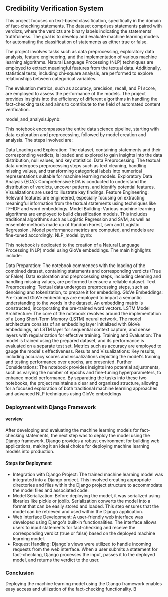 ## Credibility Verification System
This project focuses on text-based classification, specifically in the domain of fact-checking statements. The dataset comprises statements paired with verdicts, where the verdicts are binary labels indicating the statements' truthfulness. The goal is to develop and evaluate machine learning models for automating the classification of statements as either true or false.

The project involves tasks such as data preprocessing, exploratory data analysis, feature engineering, and the implementation of various machine learning algorithms. Natural Language Processing (NLP) techniques are employed to extract meaningful features from the textual data. Additionally, statistical tests, including chi-square analysis, are performed to explore relationships between categorical variables.

The evaluation metrics, such as accuracy, precision, recall, and F1 score, are employed to assess the performance of the models. The project provides insights into the efficiency of different algorithms in handling the fact-checking task and aims to contribute to the field of automated content verification.

model_and_analysis.ipynb:

This notebook encompasses the entire data science pipeline, starting with data exploration and preprocessing, followed by model creation and analysis. The steps involved are:

Data Loading and Exploration: The dataset, containing statements and their corresponding verdicts, is loaded and explored to gain insights into the data distribution, null values, and key statistics.
Data Preprocessing: The textual data undergoes preprocessing steps such as text cleaning, handling missing values, and transforming categorical labels into numerical representations suitable for machine learning models.
Exploratory Data Analysis (EDA): Comprehensive EDA is conducted to understand the distribution of verdicts, uncover patterns, and identify potential features. Visualizations are used to illustrate key findings.
Feature Engineering: Relevant features are engineered, especially focusing on extracting meaningful information from the textual statements using techniques like TF-IDF and word embeddings.
Model Building: Various machine learning algorithms are employed to build classification models. This includes traditional algorithms such as Logistic Regression and SVM, as well as ensemble methods made up of Random Forest, svm and Logistic Regression . Model performance metrics are computed, and models are fine-tuned accordingly.
NLP_model.ipynb:

This notebook is dedicated to the creation of a Natural Language Processing (NLP) model using GloVe embeddings. The main highlights include:

Data Preparation: The notebook commences with the loading of the combined dataset, containing statements and corresponding verdicts (True or False). Data exploration and preprocessing steps, including cleaning and handling missing values, are performed to ensure a reliable dataset.
Text Preprocessing: Textual data undergoes preprocessing steps, such as denoising and tokenization, to prepare it for embedding.
GloVe Embeddings: Pre-trained GloVe embeddings are employed to impart a semantic understanding to the words in the dataset. An embedding matrix is constructed, incorporating the pre-trained word vectors.
LSTM Model Architecture: The core of the notebook revolves around the implementation of a Long Short-Term Memory (LSTM) neural network. The model architecture consists of an embedding layer initialized with GloVe embeddings, an LSTM layer for sequential context capture, and dense layers with regularization for effective training.
Training and Evaluation: The model is trained using the prepared dataset, and its performance is evaluated on a separate test set. Metrics such as accuracy are employed to gauge the model's effectiveness.
Results and Visualizations: Key results, including accuracy scores and visualizations depicting the model's training and testing performance over epochs, are presented.
Further Considerations: The notebook provides insights into potential adjustments, such as varying the number of epochs and fine-tuning hyperparameters, to enhance model performance.
By separating the tasks into these two notebooks, the project maintains a clear and organized structure, allowing for a focused exploration of both traditional machine learning approaches and advanced NLP techniques using GloVe embeddings

### Deployment with Django Framework

#### verview
After developing and evaluating the machine learning models for fact-checking statements, the next step was to deploy the model using the Django framework. Django provides a robust environment for building web applications, making it an ideal choice for deploying machine learning models into production.

#### Steps for Deployment
- Integration with Django Project: The trained machine learning model was integrated into a Django project. This involved creating appropriate directories and files within the Django project structure to accommodate the model files and associated code.
- Model Serialization: Before deploying the model, it was serialized using libraries like pickle or joblib. Serialization converts the model into a format that can be easily stored and loaded. This step ensures that the model can be retrieved and used within the Django application.
- Web Interface Development: A user-friendly web interface was developed using Django's built-in functionalities. The interface allows users to input statements for fact-checking and receive the corresponding verdict (true or false) based on the deployed machine learning model.
- Request Handling: Django's views were utilized to handle incoming requests from the web interface. When a user submits a statement for fact-checking, Django processes the input, passes it to the deployed model, and returns the verdict to the user.

### Conclusion
Deploying the machine learning model using the Django framework enables easy access and utilization of the fact-checking functionality. B
